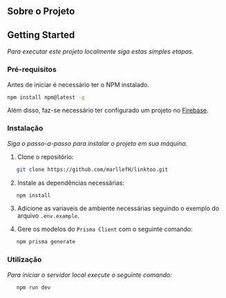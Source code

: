 ## Sobre o Projeto

## Getting Started

_Para executar este projeto localmente siga estas simples etapas._

### Pré-requisitos

Antes de iniciar é necessário ter o NPM instalado.
```sh
npm install npm@latest -g
```

Além disso, faz-se necessário ter configurado um projeto no [Firebase](https://console.firebase.google.com/).

### Instalação

_Siga o passo-a-passo para instalar o projeto em sua máquina._

1. Clone o repositório: 
```sh
   git clone https://github.com/marllefH/linktoo.git
```
2. Instale as dependências necessárias:
```sh
   npm install
```
3. Adicione as variaveis de ambiente necessárias seguindo o exemplo do arquivo `.env.example`.

4. Gere os modelos do `Prisma Client` com o seguinte comando:
```sh
   npm prisma generate
```

### Utilização

_Para iniciar o servidor local execute o seguinte comando:_
```sh
   npm run dev
```
